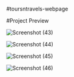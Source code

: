 #toursntravels-webpage

#Project Preview


![Screenshot (43)](https://github.com/coderhimanshu786/toursntravels-webpage/assets/113245834/5601dc77-cc6d-4016-a0c3-9e072ed86190)

![Screenshot (44)](https://github.com/coderhimanshu786/toursntravels-webpage/assets/113245834/d361b305-77c9-4705-b4e7-8000738160eb)

![Screenshot (45)](https://github.com/coderhimanshu786/toursntravels-webpage/assets/113245834/b111d8ea-0e5c-4a39-8663-bd06820a0d3e)

![Screenshot (46)](https://github.com/coderhimanshu786/toursntravels-webpage/assets/113245834/cd5208b1-a938-4aab-871e-df9d38b84677)
